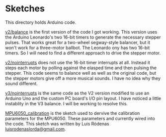 # Sketches

This directory holds Arduino code.


[v2/balance](https://github.com/SteveGeyer/Doris/tree/master/sketches/v2/balance) is the first version of the code I got working. This version uses the Arduino Leonardo's two 16-bit timers to generate the necessary stepper pulses. That works great for a two-wheel segway-style balancer, but it won't work for a three-motor ballbot. The Leonardo ony has two 16-bit timers. So I will need to find a different approach to drive the stepper motor.

[v2/nointerrupts](https://github.com/SteveGeyer/Doris/tree/master/sketches/v2/nointerrupts) does not use the 16-bit timer interrupts at all. Instead it steps each motor by polling against the elasped time and then pulsing the stepper. This code seems to balance well as well as the original code, but the stepper motors give off a more musical sounds. I have no idea why they sound different.

[v3/nointerrupts](https://github.com/SteveGeyer/Doris/tree/master/sketches/v3/nointerrupts) is the same code as the V2 version modified to use an Arduino Uno and the custom PC board's I/O pin layout. I have noticed a little instablity in the V3 balance. I will be working to resolve this.

[MPU6050_calibration](https://github.com/SteveGeyer/Doris/tree/master/sketches/MPU6050_calibration) is the sketch used to dervive the calibration parameters for the MPU6050. These parameters and currently wired into the code. This sketch was written by Luis Ródenas <luisrodenaslorda@gmail.com>.
